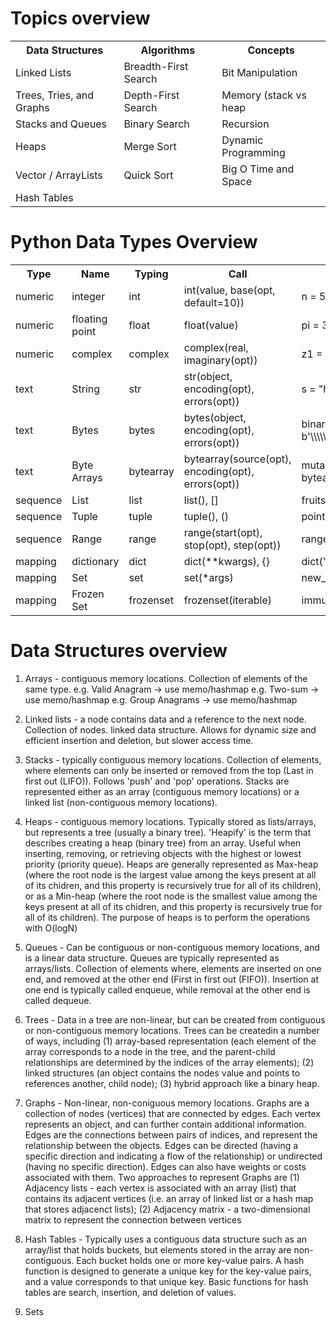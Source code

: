 # Topics overview

<table>
    <tr>
        <th>Data Structures</th>
        <th>Algorithms</th>
        <th>Concepts</th>
    </tr>
    <tr>
        <td>Linked Lists</td>
        <td>Breadth-First Search</td>
        <td>Bit Manipulation</td>
    </tr>
    <tr>
        <td>Trees, Tries, and Graphs</td>
        <td>Depth-First Search</td>
        <td>Memory (stack vs heap</td>
    </tr>
    <tr>
        <td>Stacks and Queues</td>
        <td>Binary Search</td>
        <td>Recursion</td>
    </tr>
    <tr>
        <td>Heaps</td>
        <td>Merge Sort</td>
        <td>Dynamic Programming</td>
    </tr>
    <tr>
        <td>Vector / ArrayLists</td>
        <td>Quick Sort</td>
        <td>Big O Time and Space</td>
    </tr>
    <tr>
        <td>Hash Tables</td>
        <td></td>
        <td></td>
    </tr>
</table>

# Python Data Types Overview
<table>
    <tr>
        <th>Type</th>
        <th>Name</th>
        <th>Typing</th>
        <th>Call</th>
        <th>Example</th>
        <th>Immutability</th>
    </tr>
    <tr>
        <td>numeric</td>
        <td>integer</td>
        <td>int</td>
        <td>int(value, base(opt, default=10))</td>
        <td>n = 5</td>
        <td>immutable</td>
    </tr>
    <tr>
        <td>numeric</td>
        <td>floating point</td>
        <td>float</td>
        <td>float(value)</td>
        <td>pi = 3.14</td>
        <td>immutable</td>
    </tr>
    <tr>
        <td>numeric</td>
        <td>complex</td>
        <td>complex</td>
        <td>complex(real, imaginary(opt))</td>
        <td>z1 = 2 + 3j</td>
        <td>immutable</td>
    </tr>
    <tr>
        <td>text</td>
        <td>String</td>
        <td>str</td>
        <td>str(object, encoding(opt), errors(opt))</td>
        <td>s = "hello"</td>
        <td>immutable</td>
    </tr>
    <tr>
        <td>text</td>
        <td>Bytes</td>
        <td>bytes</td>
        <td>bytes(object, encoding(opt), errors(opt))</td>
        <td>binary_data = b'\\\\\\\\x48\\\\\\\\x65\\\\\\\\x6c\\\\\\\\x6c\\\\\\\\x6f'</td>
        <td>immutable</td>
    </tr>
    <tr>
        <td>text</td>
        <td>Byte Arrays</td>
        <td>bytearray</td>
        <td>bytearray(source(opt), encoding(opt), errors(opt))</td>
        <td>mutable_data = bytearray(b'\\\\\\\\x48\\\\\\\\x65\\\\\\\\x6c\\\\\\\\x6c\\\\\\\\x6f')</td>
        <td>mutable</td>
    </tr>
    <tr>
        <td>sequence</td>
        <td>List</td>
        <td>list</td>
        <td>list(), []</td>
        <td>fruits = ["apple", "banana", "orange"]</td>
        <td>mutable</td>
    </tr>
    <tr>
        <td>sequence</td>
        <td>Tuple</td>
        <td>tuple</td>
        <td>tuple(), ()</td>
        <td>point = (1, 2)</td>
        <td>immutable</td>
    </tr>
    <tr>
        <td>sequence</td>
        <td>Range</td>
        <td>range</td>
        <td>range(start(opt), stop(opt), step(opt))</td>
        <td>range(2,5)</td>
        <td>immutable</td>
    </tr>
    <tr>
        <td>mapping</td>
        <td>dictionary</td>
        <td>dict</td>
        <td>dict(**kwargs), {}</td>
        <td>dict("first"=2,"second"=5)</td>
        <td>mutable</td>
    </tr>
    <tr>
        <td>mapping</td>
        <td>Set</td>
        <td>set</td>
        <td>set(*args)</td>
        <td>new_set = set([1,2,3]) ## True and 1 are same</td>
        <td>mutable</td>
    </tr>
    <tr>
        <td>mapping</td>
        <td>Frozen Set</td>
        <td>frozenset</td>
        <td>frozenset(iterable)</td>
        <td>immutable_set = frozenset([1,2,3])</td>
        <td>immutable</td>
    </tr>
</table>

# Data Structures overview

1) Arrays - contiguous memory locations. Collection of elements of the same type. 
    e.g. Valid Anagram -> use memo/hashmap
    e.g. Two-sum -> use memo/hashmap
    e.g. Group Anagrams -> use memo/hashmap

2) Linked lists - a node contains data and a reference to the next node. Collection of nodes. linked data structure. Allows for dynamic size and efficient insertion and deletion, but slower access time. 

3) Stacks - typically contiguous memory locations. Collection of elements, where elements can only be inserted or removed from the top (Last in first out (LIFO)). Follows 'push' and 'pop' operations. Stacks are represented either as an array (contiguous memory locations) or a linked list (non-contiguous memory locations). 

4) Heaps - contiguous memory locations. Typically stored as lists/arrays, but represents a tree (usually a binary tree). 'Heapify' is the term that describes creating a heap (binary tree) from an array. Useful when inserting, removing, or retrieving objects with the highest or lowest priority (priority queue). Heaps are generally represented as Max-heap (where the root node is the largest value among the keys present at all of its chidren, and this property is recursively true for all of its children), or as a Min-heap (where the root node is the smallest value among the keys present at all of its chidren, and this property is recursively true for all of its children). The purpose of heaps is to perform the operations with O(logN)

5) Queues - Can be contiguous or non-contiguous memory locations, and is a linear data structure. Queues are typically represented as arrays/lists. Collection of elements where, elements are inserted on one end, and removed at the other end (First in first out (FIFO)). Insertion at one end is typically called enqueue, while removal at the other end is called dequeue.

6) Trees - Data in a tree are non-linear, but can be created from contiguous or non-contiguous memory locations. Trees can be createdin a number of ways, including 
    (1) array-based representation (each element of the array corresponds to a node in the tree, and the parent-child relationships are determined by the indices of the array elements); 
    (2) linked structures (an object contains the nodes value and points to references another, child node); 
    (3) hybrid approach like a binary heap. 


7) Graphs - Non-linear, non-coniguous memory locations. Graphs are a collection of nodes (vertices) that are connected by edges. Each vertex represents an object, and can further contain additional information. Edges are the connections between pairs of indices, and represent the relationship between the objects. Edges can be directed (having a specific direction and indicating a flow of the relationship) or undirected (having no specific direction). Edges can also have weights or costs associated with them. Two approaches to represent Graphs are 
    (1) Adjacency lists - each vertex is associated with an array (list) that contains its adjacent vertices (i.e. an array of linked list or a hash map that stores adjacenct lists); 
    (2) Adjacency matrix - a two-dimensional matrix to represent the connection between vertices
    
8) Hash Tables - Typically uses a contiguous data structure such as an array/list that holds buckets, but elements stored in the array are non-contiguous. Each bucket holds one or more key-value pairs. A hash function is designed to generate a unique key for the key-value pairs, and a value corresponds to that unique key. Basic functions for hash tables are search, insertion, and deletion of values.

9) Sets